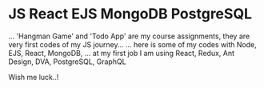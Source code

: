 # JS React EJS MongoDB PostgreSQL

... 'Hangman Game' and 'Todo App' are my course assignments, they are very first codes of my JS journey...
... here is some of my codes with Node, EJS, React, MongoDB,
... at my first job I am using React, Redux, Ant Design, DVA, PostgreSQL, GraphQL


Wish me luck..!

